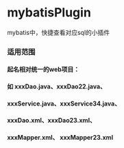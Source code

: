 # mybatisPlugin
mybatis中，快捷查看对应sql的小插件

### 适用范围
#### 起名相对统一的web项目：
#### 如 xxxDao.java、xxxDao22.java、
#### xxxService.java、xxxService34.java、 
#### xxxDao.xml、xxxDao23.xml、 
#### xxxMapper.xml、 xxxMapper23.xml
